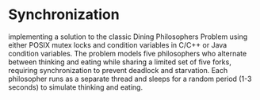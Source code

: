 # Synchronization
 implementing a solution to the classic Dining Philosophers Problem using either POSIX mutex locks and condition variables in C/C++ or Java condition variables. The problem models five philosophers who alternate between thinking and eating while sharing a limited set of five forks, requiring synchronization to prevent deadlock and starvation. Each philosopher runs as a separate thread and sleeps for a random period (1-3 seconds) to simulate thinking and eating.
